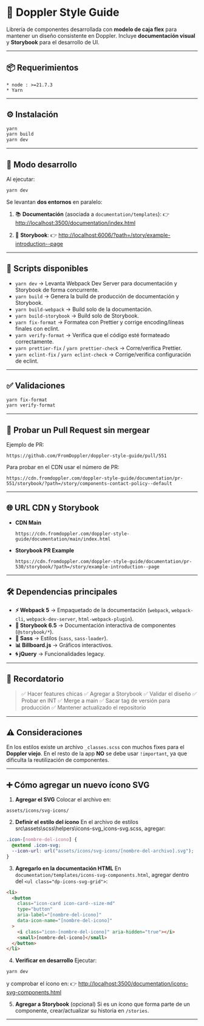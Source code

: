 # 🎨 Doppler Style Guide

Librería de componentes desarrollada con **modelo de caja flex** para mantener un diseño consistente en Doppler.
Incluye **documentación visual** y **Storybook** para el desarrollo de UI.

---

## 📦 Requerimientos

```
* node : >=21.7.3
* Yarn
```

---

## ⚙️ Instalación

```bash
yarn
yarn build
yarn dev
```

---

## 🚀 Modo desarrollo

Al ejecutar:

```bash
yarn dev
```

Se levantan **dos entornos** en paralelo:

1. 📚 **Documentación** (asociada a `documentation/templates`):
  👉 [http://localhost:3500/documentation/index.html](http://localhost:3500/documentation/index.html)

2. 🧩 **Storybook**:
  👉 [http://localhost:6006/?path=/story/example-introduction--page](http://localhost:6006/?path=/story/example-introduction--page)

---

## 📜 Scripts disponibles

- `yarn dev` → Levanta Webpack Dev Server para documentación y Storybook de forma concurrente.
- `yarn build` → Genera la build de producción de documentación y Storybook.
- `yarn build-webpack` → Build solo de la documentación.
- `yarn build-storybook` → Build solo de Storybook.
- `yarn fix-format` → Formatea con Prettier y corrige encoding/líneas finales con eclint.
- `yarn verify-format` → Verifica que el código esté formateado correctamente.
- `yarn prettier-fix` / `yarn prettier-check` → Corre/verifica Prettier.
- `yarn eclint-fix` / `yarn eclint-check` → Corrige/verifica configuración de eclint.

---

## ✅ Validaciones

```bash
yarn fix-format
yarn verify-format
```

---

## 🧪 Probar un Pull Request sin mergear

Ejemplo de PR:

```
https://github.com/FromDoppler/doppler-style-guide/pull/551
```

Para probar en el CDN usar el número de PR:

```
https://cdn.fromdoppler.com/doppler-style-guide/documentation/pr-551/storybook/?path=/story/components-contact-policy--default
```

---

## 🌐 URL CDN y Storybook

- **CDN Main**

  ```
  https://cdn.fromdoppler.com/doppler-style-guide/documentation/main/index.html
  ```

- **Storybook PR Example**
  ```
  https://cdn.fromdoppler.com/doppler-style-guide/documentation/pr-530/storybook/?path=/story/example-introduction--page
  ```

---

## 🛠 Dependencias principales

- **⚡ Webpack 5** → Empaquetado de la documentación (`webpack`, `webpack-cli`, `webpack-dev-server`, `html-webpack-plugin`).
- **🧩 Storybook 6.5** → Documentación interactiva de componentes (`@storybook/*`).
- **🎨 Sass** → Estilos (`sass`, `sass-loader`).
- **📊 Billboard.js** → Gráficos interactivos.
- **🌀 jQuery** → Funcionalidades legacy.

---

## 📌 Recordatorio

> ✅ Hacer features chicas
> ✅ Agregar a Storybook
> ✅ Validar el diseño
> ✅ Probar en INT
> ✅ Merge a main
> ✅ Sacar tag de versión para producción
> ✅ Mantener actualizado el repositorio

---

## ⚠️ Consideraciones

En los estilos existe un archivo `_classes.scss` con muchos fixes para el **Doppler viejo**.
En el resto de la app **NO** se debe usar `!important`, ya que dificulta la reutilización de componentes.

---

## ➕ Cómo agregar un nuevo ícono SVG

1. **Agregar el SVG**
  Colocar el archivo en:

  ```
  assets/icons/svg-icons/
  ```

2. **Definir el estilo del ícono**
  En el archivo de estilos src\assets\scss\helpers\icons-svg_icons-svg.scss, agregar:

  ```scss
  .icon-[nombre-del-icono] {
    @extend .icon-svg;
    --icon-url: url("assets/icons/svg-icons/[nombre-del-archivo].svg");
  }
  ```

3. **Agregarlo en la documentación HTML**
  En `documentation/templates/icons-svg-components.html`, agregar dentro del `<ul class="dp-icons-svg-grid">`:

  ```html
  <li>
    <button
      class="icon-card icon-card--size-md"
      type="button"
      aria-label="[nombre-del-icono]"
      data-icon-name="[nombre-del-icono]"
    >
      <i class="icon-[nombre-del-icono]" aria-hidden="true"></i>
      <small>[nombre-del-icono]</small>
    </button>
  </li>
  ```

4. **Verificar en desarrollo**
  Ejecutar:

  ```bash
  yarn dev
  ```

  y comprobar el ícono en:
  👉 [http://localhost:3500/documentation/icons-svg-components.html](http://localhost:3500/documentation/icons-svg-components.html)

5. **Agregar a Storybook** (opcional)
  Si es un ícono que forma parte de un componente, crear/actualizar su historia en `/stories`.

---
